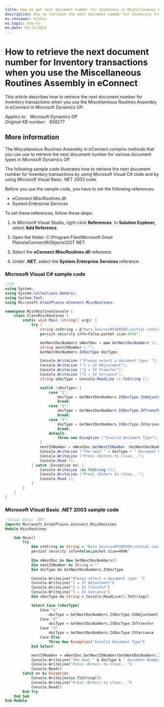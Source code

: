 ```yaml
---
title: How to get next document number for Inventory in Miscellaneous Routines Assembly
description: How to retrieve the next document number for Inventory transactions when you use the Miscellaneous Routines Assembly in eConnect.
ms.reviewer: kjohns
ms.topic: how-to
ms.date: 03/13/2024
---
```

# How to retrieve the next document number for Inventory transactions when you use the Miscellaneous Routines Assembly in eConnect

This article describes how to retrieve the next document number for Inventory transactions when you use the Miscellaneous Routines Assembly in eConnect in Microsoft Dynamics GP.

_Applies to:_ &nbsp; Microsoft Dynamics GP  
_Original KB number:_ &nbsp; 939277

## More information

The Miscellaneous Routines Assembly in eConnect contains methods that you can use to retrieve the next document number for various document types in Microsoft Dynamics GP.

The following sample code illustrates how to retrieve the next document number for Inventory transactions by using Microsoft Visual C# code and by using Microsoft Visual Basic .NET 2003 code.

Before you use the sample code, you have to set the following references:

- eConnect.MiscRoutines.dll
- System.Enterprise.Services

To set these references, follow these steps:

1. In Microsoft Visual Studio, right-click **References**. In **Solution Explorer**, select **Add Reference**.

2. Open the folder: C:\Program Files\Microsoft Great Plains\eConnect9\Objects\DOT NET.
3. Select the **eConnect.MiscRoutines.dll** reference.
4. Under **.NET**, select the **System.Enterprise.Services** reference.

### Microsoft Visual C# sample code

```cs
//C#
using System;
using System.Collections.Generic;
using System.Text;
using Microsoft.GreatPlains.eConnect.MiscRoutines;

namespace MiscRoutinesConsole {
    class ClassMiscRoutines {
        static void Main (string[] args) {
            try {
                string cnString = @"Data Source=MYSERVER;initial catalog=TWO;integrated security=SSPI;
                persist security info=False;packet size=4096";

                GetNextDocNumbers oNextDoc = new GetNextDocNumbers ();
                string nextIVNumber = "";
                GetNextDocNumbers.IVDocType docType;

                Console.WriteLine ("Please select a document type: ");
                Console.WriteLine ("1 = IV Adjustment");
                Console.WriteLine ("2 = IV Transfer");
                Console.WriteLine ("3 = IV Variance");
                string sDocType = Console.ReadLine ().ToString ();

                switch (sDocType) {
                    case "1":
                        docType = GetNextDocNumbers.IVDocType.IVAdjustment;
                        break;
                    case "2":
                        docType = GetNextDocNumbers.IVDocType.IVTransfer;
                        break;
                    case "3":
                        docType = GetNextDocNumbers.IVDocType.IVVariance;
                        break;
                    default:
                        throw new Exception ("Invalid Document Type");
                }
                nextIVNumber = oNextDoc.GetNextIVNumber (GetNextDocNumbers.IncrementDecrement.Increment, docType, cnString);
                Console.WriteLine ("The next " + docType + " Document Number is " + nextIVNumber);
                Console.WriteLine ("Press <Enter> to close...");
                Console.Read ();
            } catch (Exception ex) {
                Console.WriteLine (ex.ToString ());
                Console.WriteLine ("Press <Enter> to close...");
                Console.Read ();
            }
        }
    }
}
```

### Microsoft Visual Basic .NET 2003 sample code

```vb
'Visual Basic .NET
Imports Microsoft.GreatPlains.eConnect.MiscRoutines
Module MiscRoutines

    Sub Main()
        Try
            Dim cnString As String = "Data Source=MYSERVER;initial catalog=TWO;integrated security=SSPI;
            persist security info=False;packet size=4096"
            
            Dim oNextDoc As New GetNextDocNumbers()
            Dim nextIVNumber As String = ""
            Dim docType As GetNextDocNumbers.IVDocType

            Console.WriteLine("Please select a document type: ")
            Console.WriteLine("1 = IV Adjustment")
            Console.WriteLine("2 = IV Transfer")
            Console.WriteLine("3 = IV Variance")
            Dim sDocType As String = Console.ReadLine().ToString()

            Select Case (sDocType)
                Case "1"
                    docType = GetNextDocNumbers.IVDocType.IVAdjustment
                Case "2"
                    docType = GetNextDocNumbers.IVDocType.IVTransfer
                Case "3"
                    docType = GetNextDocNumbers.IVDocType.IVVariance
                Case Else
                    Throw New Exception("Invalid Document Type")
            End Select

            nextIVNumber = oNextDoc.GetNextIVNumber(GetNextDocNumbers.IncrementDecrement.Increment, docType, cnString)
            Console.WriteLine("The next " & docType & " Document Number is " & nextIVNumber)
            Console.WriteLine("Press <Enter> to close...")
            Console.Read()
        Catch ex As Exception
            Console.WriteLine(ex.ToString())
            Console.WriteLine("Press <Enter> to close...")
            Console.Read()
        End Try
    End Sub
End Module
```
